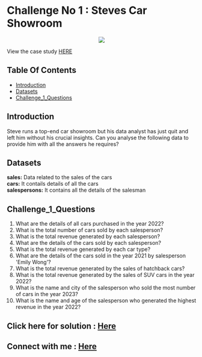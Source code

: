 # Challenge No 1 : Steves Car Showroom

<p align="center">
<img src="https://www.steeldata.org.uk/steveshowroom.jpg">


View the case study [HERE](https://www.steeldata.org.uk/sql1.html)


## Table Of Contents
- [Introduction](#introduction)
- [Datasets](#Datasets)
- [Challenge_1_Questions](#Challenge_1_Questions)

## Introduction

Steve runs a top-end car showroom but his data analyst has just quit and left him without his crucial insights.
Can you analyse the following data to provide him with all the answers he requires?

## Datasets

**sales:** Data related to the sales of the cars
<br>
**cars:**  It contails details of all the cars
<br>
**salespersons:** It contains all the details of the salesman 

## Challenge_1_Questions

1. What are the details of all cars purchased in the year 2022?
2. What is the total number of cars sold by each salesperson?
3. What is the total revenue generated by each salesperson?
4. What are the details of the cars sold by each salesperson?
5. What is the total revenue generated by each car type?
6. What are the details of the cars sold in the year 2021 by salesperson 'Emily Wong'?
7. What is the total revenue generated by the sales of hatchback cars?
8. What is the total revenue generated by the sales of SUV cars in the year 2022?
9. What is the name and city of the salesperson who sold the most number of cars in the year 2023?
10. What is the name and age of the salesperson who generated the highest revenue in the year 2022?

## Click here for solution : [Here](https://github.com/SimranGodsey/Steve-s-Car-Showroom/blob/main/Challenge%20No%201)

## Connect with me : [Here](https://www.linkedin.com/feed/update/urn:li:activity:7147956638035943426/)

